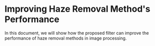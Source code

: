 # Improving Haze Removal Method's Performance
In this document, we will show how the proposed filter can improve the performance of haze removal methods in image processing.
